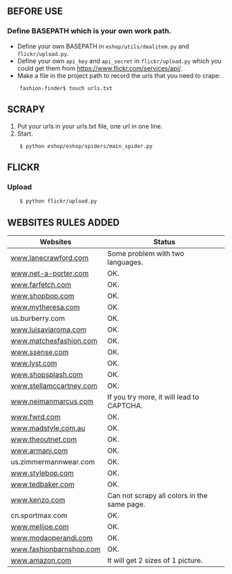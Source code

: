## BEFORE USE
### Define BASEPATH which is your own work path.

* Define your own BASEPATH in `eshop/utils/dealitem.py` and `flickr/upload.py`.
* Define your own `api_key` and `api_secret` in `flickr/upload.py` which you could get them from https://www.flickr.com/services/api/. 
* Make a file in the project path to record the urls that you need to crape:
```
    fashion-finder$ touch urls.txt
```

## SCRAPY

1. Put your urls in your urls.txt file, one url in one line.
2. Start.
```
    $ python eshop/eshop/spiders/main_spider.py
```

## FLICKR
### Upload

```
    $ python flickr/upload.py
```


## WEBSITES RULES ADDED

|                Websites | Status                 |
|-------------------------|------------------------|
| www.lanecrawford.com | Some problem with two languages. |
| www.net-a-porter.com | OK. |
| www.farfetch.com | OK. |
| www.shopbop.com | OK. |
| www.mytheresa.com | OK. |
| us.burberry.com | OK. |
| www.luisaviaroma.com | OK. |
| www.matchesfashion.com | OK. |
| www.ssense.com | OK. |
| www.lyst.com | OK. |
| www.shopsplash.com | OK. |
| www.stellamccartney.com | OK. |
| www.neimanmarcus.com | If you try more, it will lead to CAPTCHA. |
| www.fwrd.com | OK. |
| www.madstyle.com.au | OK. |
| www.theoutnet.com | OK. |
| www.armani.com | OK. |
| us.zimmermannwear.com | OK. |
| www.stylebop.com | OK. |
| www.tedbaker.com | OK. |
| www.kenzo.com | Can not scrapy all colors in the same page. |
| cn.sportmax.com | OK. |
| www.melijoe.com | OK. |
| www.modaoperandi.com | OK. |
| www.fashionbarnshop.com | OK. |
| www.amazon.com | It will get 2 sizes of 1 picture. |
